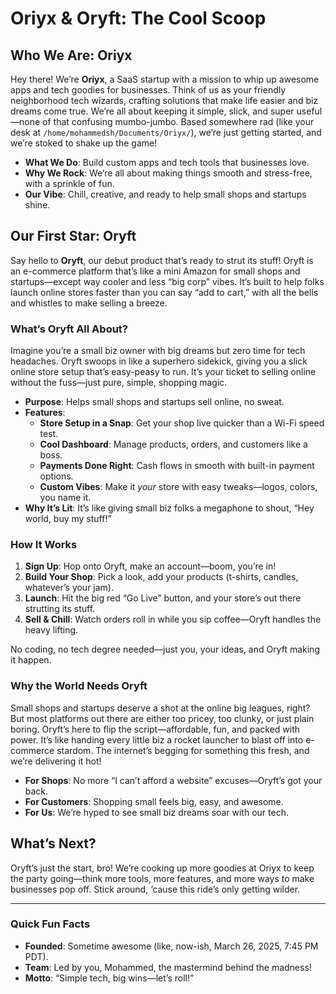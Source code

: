 # Oriyx & Oryft: The Cool Scoop

## Who We Are: Oriyx
Hey there! We’re **Oriyx**, a SaaS startup with a mission to whip up awesome apps and tech goodies for businesses. Think of us as your friendly neighborhood tech wizards, crafting solutions that make life easier and biz dreams come true. We’re all about keeping it simple, slick, and super useful—none of that confusing mumbo-jumbo. Based somewhere rad (like your desk at `/home/mohammedsh/Documents/Oriyx/`), we’re just getting started, and we’re stoked to shake up the game!

- **What We Do**: Build custom apps and tech tools that businesses love.
- **Why We Rock**: We’re all about making things smooth and stress-free, with a sprinkle of fun.
- **Our Vibe**: Chill, creative, and ready to help small shops and startups shine.

## Our First Star: Oryft
Say hello to **Oryft**, our debut product that’s ready to strut its stuff! Oryft is an e-commerce platform that’s like a mini Amazon for small shops and startups—except way cooler and less “big corp” vibes. It’s built to help folks launch online stores faster than you can say “add to cart,” with all the bells and whistles to make selling a breeze.

### What’s Oryft All About?
Imagine you’re a small biz owner with big dreams but zero time for tech headaches. Oryft swoops in like a superhero sidekick, giving you a slick online store setup that’s easy-peasy to run. It’s your ticket to selling online without the fuss—just pure, simple, shopping magic.

- **Purpose**: Helps small shops and startups sell online, no sweat.
- **Features**: 
  - **Store Setup in a Snap**: Get your shop live quicker than a Wi-Fi speed test.
  - **Cool Dashboard**: Manage products, orders, and customers like a boss.
  - **Payments Done Right**: Cash flows in smooth with built-in payment options.
  - **Custom Vibes**: Make it *your* store with easy tweaks—logos, colors, you name it.
- **Why It’s Lit**: It’s like giving small biz folks a megaphone to shout, “Hey world, buy my stuff!”

### How It Works
1. **Sign Up**: Hop onto Oryft, make an account—boom, you’re in!
2. **Build Your Shop**: Pick a look, add your products (t-shirts, candles, whatever’s your jam).
3. **Launch**: Hit the big red “Go Live” button, and your store’s out there strutting its stuff.
4. **Sell & Chill**: Watch orders roll in while you sip coffee—Oryft handles the heavy lifting.

No coding, no tech degree needed—just you, your ideas, and Oryft making it happen.

### Why the World Needs Oryft
Small shops and startups deserve a shot at the online big leagues, right? But most platforms out there are either too pricey, too clunky, or just plain boring. Oryft’s here to flip the script—affordable, fun, and packed with power. It’s like handing every little biz a rocket launcher to blast off into e-commerce stardom. The internet’s begging for something this fresh, and we’re delivering it hot!

- **For Shops**: No more “I can’t afford a website” excuses—Oryft’s got your back.
- **For Customers**: Shopping small feels big, easy, and awesome.
- **For Us**: We’re hyped to see small biz dreams soar with our tech.

## What’s Next?
Oryft’s just the start, bro! We’re cooking up more goodies at Oriyx to keep the party going—think more tools, more features, and more ways to make businesses pop off. Stick around, ‘cause this ride’s only getting wilder.

---

### Quick Fun Facts
- **Founded**: Sometime awesome (like, now-ish, March 26, 2025, 7:45 PM PDT).
- **Team**: Led by you, Mohammed, the mastermind behind the madness!
- **Motto**: “Simple tech, big wins—let’s roll!”
